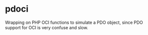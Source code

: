 pdoci
=====

Wrapping on PHP OCI functions to simulate a PDO object, since PDO support for OCI is very confuse and slow.
